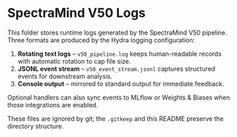 # SpectraMind V50 Logs

This folder stores runtime logs generated by the SpectraMind V50 pipeline.
Three formats are produced by the Hydra logging configuration:

1. **Rotating text logs** – `v50_pipeline.log` keeps human-readable records with automatic rotation to cap file size.
2. **JSONL event stream** – `v50_event_stream.jsonl` captures structured events for downstream analysis.
3. **Console output** – mirrored to standard output for immediate feedback.

Optional handlers can also sync events to MLflow or Weights & Biases when those integrations are enabled.

These files are ignored by git; the `.gitkeep` and this README preserve the directory structure.
